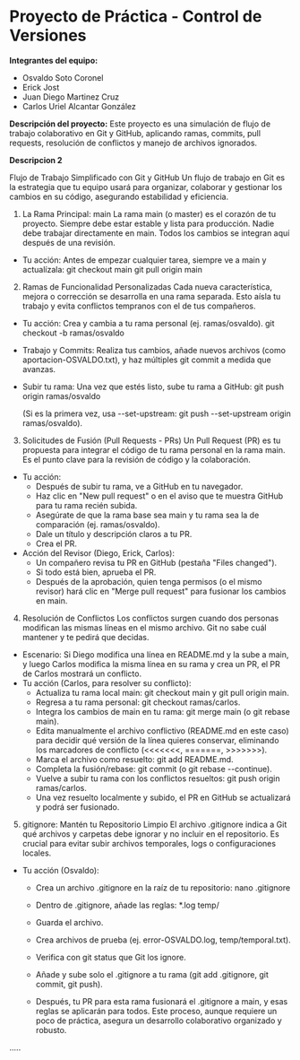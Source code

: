 # Proyecto de Práctica - Control de Versiones

**Integrantes del equipo:**
- Osvaldo Soto Coronel
- Erick Jost
- Juan Diego Martinez Cruz
- Carlos Uriel Alcantar González

**Descripción del proyecto:**
Este proyecto es una simulación de flujo de trabajo colaborativo en Git y GitHub, aplicando ramas, commits, pull requests, resolución de conflictos y manejo de archivos ignorados.

**Descripcion 2**

Flujo de Trabajo Simplificado con Git y GitHub
Un flujo de trabajo en Git es la estrategia que tu equipo usará para organizar, colaborar y gestionar los cambios en su código, asegurando estabilidad y eficiencia.
1. La Rama Principal: main
La rama main (o master) es el corazón de tu proyecto. Siempre debe estar estable y lista para producción. Nadie debe trabajar directamente en main. Todos los cambios se integran aquí después de una revisión.
 * Tu acción: Antes de empezar cualquier tarea, siempre ve a main y actualízala:
   git checkout main
git pull origin main

2. Ramas de Funcionalidad Personalizadas
Cada nueva característica, mejora o corrección se desarrolla en una rama separada. Esto aísla tu trabajo y evita conflictos tempranos con el de tus compañeros.
 * Tu acción: Crea y cambia a tu rama personal (ej. ramas/osvaldo).
   git checkout -b ramas/osvaldo

 * Trabajo y Commits: Realiza tus cambios, añade nuevos archivos (como aportacion-OSVALDO.txt), y haz múltiples git commit a medida que avanzas.
 * Subir tu rama: Una vez que estés listo, sube tu rama a GitHub:
   git push origin ramas/osvaldo

   (Si es la primera vez, usa --set-upstream: git push --set-upstream origin ramas/osvaldo).
3. Solicitudes de Fusión (Pull Requests - PRs)
Un Pull Request (PR) es tu propuesta para integrar el código de tu rama personal en la rama main. Es el punto clave para la revisión de código y la colaboración.
 * Tu acción:
   * Después de subir tu rama, ve a GitHub en tu navegador.
   * Haz clic en "New pull request" o en el aviso que te muestra GitHub para tu rama recién subida.
   * Asegúrate de que la rama base sea main y tu rama sea la de comparación (ej. ramas/osvaldo).
   * Dale un título y descripción claros a tu PR.
   * Crea el PR.
 * Acción del Revisor (Diego, Erick, Carlos):
   * Un compañero revisa tu PR en GitHub (pestaña "Files changed").
   * Si todo está bien, aprueba el PR.
   * Después de la aprobación, quien tenga permisos (o el mismo revisor) hará clic en "Merge pull request" para fusionar los cambios en main.
4. Resolución de Conflictos
Los conflictos surgen cuando dos personas modifican las mismas líneas en el mismo archivo. Git no sabe cuál mantener y te pedirá que decidas.
 * Escenario: Si Diego modifica una línea en README.md y la sube a main, y luego Carlos modifica la misma línea en su rama y crea un PR, el PR de Carlos mostrará un conflicto.
 * Tu acción (Carlos, para resolver su conflicto):
   * Actualiza tu rama local main: git checkout main y git pull origin main.
   * Regresa a tu rama personal: git checkout ramas/carlos.
   * Integra los cambios de main en tu rama: git merge main (o git rebase main).
   * Edita manualmente el archivo conflictivo (README.md en este caso) para decidir qué versión de la línea quieres conservar, eliminando los marcadores de conflicto (<<<<<<<, =======, >>>>>>>).
   * Marca el archivo como resuelto: git add README.md.
   * Completa la fusión/rebase: git commit (o git rebase --continue).
   * Vuelve a subir tu rama con los conflictos resueltos: git push origin ramas/carlos.
     <!-- end list -->
   * Una vez resuelto localmente y subido, el PR en GitHub se actualizará y podrá ser fusionado.
5. gitignore: Mantén tu Repositorio Limpio
El archivo .gitignore indica a Git qué archivos y carpetas debe ignorar y no incluir en el repositorio. Es crucial para evitar subir archivos temporales, logs o configuraciones locales.
 * Tu acción (Osvaldo):
   * Crea un archivo .gitignore en la raíz de tu repositorio:
     nano .gitignore

   * Dentro de .gitignore, añade las reglas:
     *.log
temp/

   * Guarda el archivo.
   * Crea archivos de prueba (ej. error-OSVALDO.log, temp/temporal.txt).
   * Verifica con git status que Git los ignore.
   * Añade y sube solo el .gitignore a tu rama (git add .gitignore, git commit, git push).
     <!-- end list -->
   * Después, tu PR para esta rama fusionará el .gitignore a main, y esas reglas se aplicarán para todos.
Este proceso, aunque requiere un poco de práctica, asegura un desarrollo colaborativo organizado y robusto.

.....
